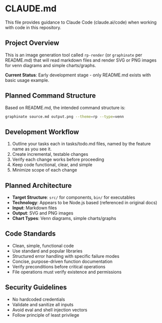 # CLAUDE.md

This file provides guidance to Claude Code (claude.ai/code) when working with code in this repository.

## Project Overview

This is an image generation tool called `rp-render` (or `graphinate` per README.md) that will read markdown files and render SVG or PNG images for venn diagrams and simple charts/graphs.

**Current Status**: Early development stage - only README.md exists with basic usage example.

## Planned Command Structure

Based on README.md, the intended command structure is:
```bash
graphinate source.md output.png --theme=rp --type=venn
```

## Development Workflow

1. Outline your tasks each in tasks/todo.md files, named by the feature name as you see it.
2. Create incremental, testable changes
3. Verify each change works before proceeding
4. Keep code functional, clear, and simple
5. Minimize scope of each change

## Planned Architecture

- **Target Structure**: `src/` for components, `bin/` for executables
- **Technology**: Appears to be Node.js based (referenced in original docs)
- **Input**: Markdown files
- **Output**: SVG and PNG images
- **Chart Types**: Venn diagrams, simple charts/graphs

## Code Standards

- Clean, simple, functional code
- Use standard and popular libraries
- Structured error handling with specific failure modes
- Concise, purpose-driven function documentation
- Verify preconditions before critical operations
- File operations must verify existence and permissions

## Security Guidelines

- No hardcoded credentials
- Validate and sanitize all inputs
- Avoid eval and shell injection vectors
- Follow principle of least privilege
